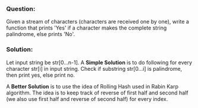 ### Question:
Given a stream of characters (characters are received one by one), write a function that prints 'Yes' if a character makes the complete string palindrome, else prints 'No'.

### Solution:
Let input string be str[0...n-1]. A **Simple Solution** is to do following for every character str[i] in input string. Check if substring str[0...i] is palindrome, then print yes, else print no.

A **Better Solution** is to use the idea of Rolling Hash used in Rabin Karp algorithm. The idea is to keep track of reverse of first half and second half (we also use first half and reverse of second half) for every index.
